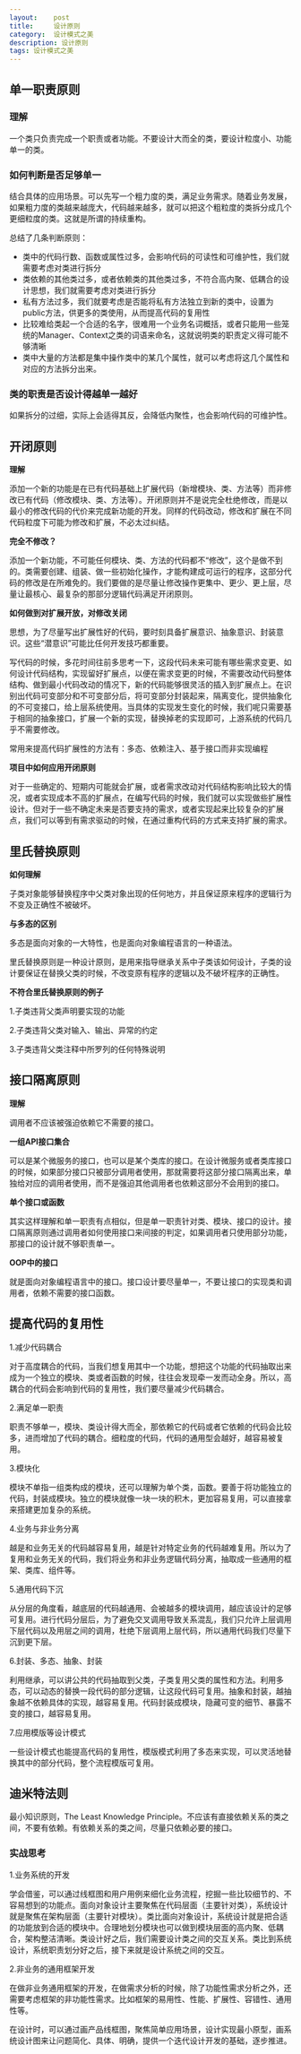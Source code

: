 ```yaml
---
layout:    post
title:     设计原则
category:  设计模式之美
description: 设计原则
tags: 设计模式之美
---
```


## 单一职责原则

### 理解

一个类只负责完成一个职责或者功能。不要设计大而全的类，要设计粒度小、功能单一的类。

### 如何判断是否足够单一

结合具体的应用场景。可以先写一个粗力度的类，满足业务需求。随着业务发展，如果粗力度的类越来越庞大，代码越来越多，就可以把这个粗粒度的类拆分成几个更细粒度的类。这就是所谓的持续重构。

总结了几条判断原则：

- 类中的代码行数、函数或属性过多，会影响代码的可读性和可维护性，我们就需要考虑对类进行拆分
- 类依赖的其他类过多，或者依赖类的其他类过多，不符合高内聚、低耦合的设计思想，我们就需要考虑对类进行拆分
- 私有方法过多，我们就要考虑是否能将私有方法独立到新的类中，设置为public方法，供更多的类使用，从而提高代码的复用性
- 比较难给类起一个合适的名字，很难用一个业务名词概括，或者只能用一些笼统的Manager、Context之类的词语来命名，这就说明类的职责定义得可能不够清晰
- 类中大量的方法都是集中操作类中的某几个属性，就可以考虑将这几个属性和对应的方法拆分出来。

### 类的职责是否设计得越单一越好

如果拆分的过细，实际上会适得其反，会降低内聚性，也会影响代码的可维护性。

## 开闭原则

**理解**

添加一个新的功能是在已有代码基础上扩展代码（新增模块、类、方法等）而非修改已有代码（修改模块、类、方法等）。开闭原则并不是说完全杜绝修改，而是以最小的修改代码的代价来完成新功能的开发。同样的代码改动，修改和扩展在不同代码粒度下可能为修改和扩展，不必太过纠结。

**完全不修改？**

添加一个新功能，不可能任何模块、类、方法的代码都不“修改”，这个是做不到的。类需要创建、组装、做一些初始化操作，才能构建成可运行的程序，这部分代码的修改是在所难免的。我们要做的是尽量让修改操作更集中、更少、更上层，尽量让最核心、最复杂的那部分逻辑代码满足开闭原则。

**如何做到对扩展开放，对修改关闭**

思想，为了尽量写出扩展性好的代码，要时刻具备扩展意识、抽象意识、封装意识。这些“潜意识”可能比任何开发技巧都重要。

写代码的时候，多花时间往前多思考一下，这段代码未来可能有哪些需求变更、如何设计代码结构，实现留好扩展点，以便在需求变更的时候，不需要改动代码整体结构、做到最小代码改动的情况下，新的代码能够很灵活的插入到扩展点上。在识别出代码可变部分和不可变部分后，将可变部分封装起来，隔离变化，提供抽象化的不可变接口，给上层系统使用。当具体的实现发生变化的时候，我们呢只需要基于相同的抽象接口，扩展一个新的实现，替换掉老的实现即可，上游系统的代码几乎不需要修改。

常用来提高代码扩展性的方法有：多态、依赖注入、基于接口而非实现编程

**项目中如何应用开闭原则**

对于一些确定的、短期内可能就会扩展，或者需求改动对代码结构影响比较大的情况，或者实现成本不高的扩展点，在编写代码的时候，我们就可以实现做些扩展性设计。但对于一些不确定未来是否要支持的需求，或者实现起来比较复杂的扩展点，我们可以等到有需求驱动的时候，在通过重构代码的方式来支持扩展的需求。

## 里氏替换原则

**如何理解**

子类对象能够替换程序中父类对象出现的任何地方，并且保证原来程序的逻辑行为不变及正确性不被破坏。

**与多态的区别**

多态是面向对象的一大特性，也是面向对象编程语言的一种语法。

里氏替换原则是一种设计原则，是用来指导继承关系中子类该如何设计，子类的设计要保证在替换父类的时候，不改变原有程序的逻辑以及不破坏程序的正确性。

**不符合里氏替换原则的例子**

1.子类违背父类声明要实现的功能

2.子类违背父类对输入、输出、异常的约定

3.子类违背父类注释中所罗列的任何特殊说明

## 接口隔离原则

**理解**

调用者不应该被强迫依赖它不需要的接口。

**一组API接口集合**

可以是某个微服务的接口，也可以是某个类库的接口。在设计微服务或者类库接口的时候，如果部分接口只被部分调用者使用，那就需要将这部分接口隔离出来，单独给对应的调用者使用，而不是强迫其他调用者也依赖这部分不会用到的接口。

**单个接口或函数**

其实这样理解和单一职责有点相似，但是单一职责针对类、模块、接口的设计。接口隔离原则通过调用者如何使用接口来间接的判定，如果调用者只使用部分功能，那接口的设计就不够职责单一。

**OOP中的接口**

就是面向对象编程语言中的接口。接口设计要尽量单一，不要让接口的实现类和调用者，依赖不需要的接口函数。

## 提高代码的复用性

1.减少代码耦合

对于高度耦合的代码，当我们想复用其中一个功能，想把这个功能的代码抽取出来成为一个独立的模块、类或者函数的时候，往往会发现牵一发而动全身。所以，高耦合的代码会影响到代码的复用性，我们要尽量减少代码耦合。

2.满足单一职责

职责不够单一，模块、类设计得大而全，那依赖它的代码或者它依赖的代码会比较多，进而增加了代码的耦合。细粒度的代码，代码的通用型会越好，越容易被复用。

3.模块化

模块不单指一组类构成的模块，还可以理解为单个类，函数。要善于将功能独立的代码，封装成模块。独立的模块就像一块一块的积木，更加容易复用，可以直接拿来搭建更加复杂的系统。

4.业务与非业务分离

越是和业务无关的代码越容易复用，越是针对特定业务的代码越难复用。所以为了复用和业务无关的代码，我们将业务和非业务逻辑代码分离，抽取成一些通用的框架、类库、组件等。

5.通用代码下沉

从分层的角度看，越底层的代码越通用、会被越多的模块调用，越应该设计的足够可复用。进行代码分层后，为了避免交叉调用导致关系混乱，我们只允许上层调用下层代码以及用层之间的调用，杜绝下层调用上层代码，所以通用代码我们尽量下沉到更下层。

6.封装、多态、抽象、封装

利用继承，可以讲公共的代码抽取到父类，子类复用父类的属性和方法。利用多态，可以动态的替换一段代码的部分逻辑，让这段代码可复用。抽象和封装，越抽象越不依赖具体的实现，越容易复用。代码封装成模块，隐藏可变的细节、暴露不变的接口，越容易复用。

7.应用模版等设计模式

一些设计模式也能提高代码的复用性，模版模式利用了多态来实现，可以灵活地替换其中的部分代码，整个流程模版可复用。

## 迪米特法则

最小知识原则，The Least Knowledge Principle。不应该有直接依赖关系的类之间，不要有依赖。有依赖关系的类之间，尽量只依赖必要的接口。



### 实战思考

1.业务系统的开发

学会借鉴，可以通过线框图和用户用例来细化业务流程，挖掘一些比较细节的、不容易想到的功能点。面向对象设计主要聚焦在代码层面（主要针对类），系统设计就是聚焦在架构层面（主要针对模块）。类比面向对象设计，系统设计就是把合适的功能放到合适的模块中。合理地划分模块也可以做到模块层面的高内聚、低耦合，架构整洁清晰。类设计好之后，我们需要设计类之间的交互关系。类比到系统设计，系统职责划分好之后，接下来就是设计系统之间的交互。

2.非业务的通用框架开发

在做非业务通用框架的开发，在做需求分析的时候，除了功能性需求分析之外，还需要考虑框架的非功能性需求。比如框架的易用性、性能、扩展性、容错性、通用性等。

在设计时，可以通过画产品线框图，聚焦简单应用场景，设计实现最小原型，画系统设计图来让问题简化、具体、明确，提供一个迭代设计开发的基础，逐步推进。





































